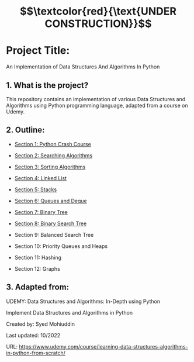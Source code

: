 # $$\textcolor{red}{\text{UNDER CONSTRUCTION}}$$

# Project Title:

An Implementation of Data Structures And Algorithms In Python

## 1. What is the project?

This repository contains an implementation of various Data Structures and Algorithms using Python programming language, 
adapted from a course on Udemy.

## 2. Outline:

- [Section 1: Python Crash Course](Section_1(Python-Crash-Course)/)

- [Section 2: Searching Algorithms](Section_2(Search-Algorithms)/)

- [Section 3: Sorting Algorithms](Section_3(Sorting-Algorithms))

- [Section 4: Linked List](Section_4(Linked_List))

- [Section 5: Stacks](Section_5(Stacks))

- [Section 6: Queues and Deque](Section_6(Queue-Deque))

- [Section 7: Binary Tree](Section_7(Binary-Trees))

- [Section 8: Binary Search Tree](Section_8(Binary-Search-Tree))

- Section 9: Balanced Search Tree

- Section 10: Priority Queues and Heaps

- Section 11: Hashing

- Section 12: Graphs

## 3. Adapted from: 

UDEMY: Data Structures and Algorithms: In-Depth using Python

Implement Data Structures and Algorithms in Python

Created by: Syed Mohiuddin

Last updated: 10/2022

URL: https://www.udemy.com/course/learning-data-structures-algorithms-in-python-from-scratch/

